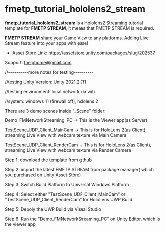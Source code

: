 # fmetp_tutorial_hololens2_stream

<STRONG>fmetp_tutorial_hololens2_stream</STRONG> is a Hololens2 Streaming tutorial template for <STRONG>FMETP STREAM</STRONG>, it means that FMETP STREAM is required.

<STRONG>FMETP STREAM</STRONG> share your Game View to any platforms.
Adding Live Stream feature into your apps with ease!

- Asset Store Link: https://assetstore.unity.com/packages/slug/202537

Support: thelghome@gmail.com

//----------more notes for testing----------

//testing Unity Version: Unity 2021.2.7f1

//testing environment: local network via wifi

//system: windows 11 (firewall off), hololens 2

There are 3 demo scenes inside "_Scene" folder:

Demo_FMNetworkStreaming_PC -> This is the Viewer app(as Server)

TestScene_UDP_Client_MainCam -> This is for HoloLens 2(as Client), streaming Live View with webcam texture via Main Camera

TestScene_UDP_Client_RenderCam -> This is for HoloLens 2(as Client), streaming Live View with webcam texture via Render Camera


Step 1: download the template from github

Step 2: import the latest FMETP STREAM from package manager( which you purchased on Unity Asset Store)

Step 3: Switch Build Platform to Universal Windows Platform

Step 4: Select either "TestScene_UDP_Client_MainCam" or "TestScene_UDP_Client_RenderCam" for HoloLens UWP Build

Step 5: Depoly the UWP Build via Visual Studio

Step 6: Run the "Demo_FMNetworkStreaming_PC" on Unity Editor, which is the viewer app


